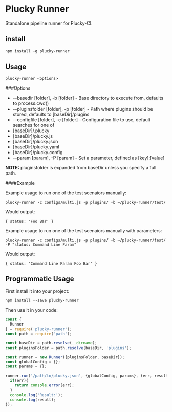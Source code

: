 Plucky Runner
===

Standalone pipeline runner for Plucky-CI.

install
---

```shell
npm install -g plucky-runner
```

Usage
---

```shell
plucky-runner <options>
```

###Options

 * --basedir [folder], -b [folder] - Base directory to execute from, defaults to process.cwd()
 * --pluginsfolder [folder], -p [folder] - Path where plugins should be stored, defaults to [baseDir]/plugins
 * --configfile [folder], -c [folder] - Configuration file to use, default searches for one of
  * [baseDir]/.plucky
  * [baseDir]/plucky.js
  * [baseDir]/plucky.json
  * [baseDir]/plucky.yaml
  * [baseDir]/plucky.config
 * --param [param], -P [param] - Set a parameter, defined as [key]:[value]

**NOTE:** pluginsfolder is expanded from baseDir unless you specify a full path.

####Example

Example usage to run one of the test scenaiors manually:

```shell
plucky-runner -c configs/multi.js -p plugins/ -b ~/plucky-runner/test/
```

Would output:

```
{ status: 'Foo Bar' }
```

Example usage to run one of the test scenaiors manually with parameters:

```shell
plucky-runner -c configs/multi.js -p plugins/ -b ~/plucky-runner/test/ -P "status: Command Line Param"
```

Would output:

```
{ status: 'Command Line Param Foo Bar' }
```

Programmatic Usage
---

First install it into your project:

```
npm install --save plucky-runner
```

Then use it in your code:

```javascript
const {
  Runner
} = require('plucky-runner');
const path = require('path');

const baseDir = path.resolve(__dirname);
const pluginsFolder = path.resolve(baseDir, 'plugins');

const runner = new Runner({pluginsFolder, baseDir});
const globalConfig = {};
const params = {};

runner.run('/path/to/plucky.json', {globalConfig, params}, (err, result)=>{
  if(err){
    return console.error(err);
  }
  console.log('Result:');
  console.log(result);
});
```
